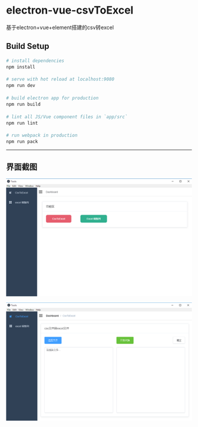 # electron-vue-csvToExcel
基于electron+vue+element搭建的csv转excel
## Build Setup

``` bash
# install dependencies
npm install

# serve with hot reload at localhost:9080
npm run dev

# build electron app for production
npm run build

# lint all JS/Vue component files in `app/src`
npm run lint

# run webpack in production
npm run pack
```
---
## 界面截图

![](https://github.com/maStacks/screenshot/blob/main/csvToExcel01.png)

![](https://github.com/maStacks/screenshot/blob/main/csvToExcel02.png)